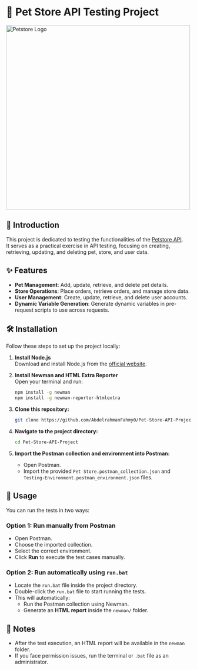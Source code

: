 # 🐾 Pet Store API Testing Project

<img src="https://encrypted-tbn0.gstatic.com/images?q=tbn:ANd9GcTWqimV0fZPeeWriH1tF1RSGkv_ro3iSmnPZQ&s" alt="Petstore Logo" width="500"/>

## 📖 Introduction

This project is dedicated to testing the functionalities of the [Petstore API](https://petstore.swagger.io/).  
It serves as a practical exercise in API testing, focusing on creating, retrieving, updating, and deleting pet, store, and user data.

## ✨ Features

- **Pet Management**: Add, update, retrieve, and delete pet details.
- **Store Operations**: Place orders, retrieve orders, and manage store data.
- **User Management**: Create, update, retrieve, and delete user accounts.
- **Dynamic Variable Generation**: Generate dynamic variables in pre-request scripts to use across requests.

## 🛠️ Installation

Follow these steps to set up the project locally:

1. **Install Node.js**  
   Download and install Node.js from the [official website](https://nodejs.org/).

2. **Install Newman and HTML Extra Reporter**  
   Open your terminal and run:
   
   ```bash
   npm install -g newman
   npm install -g newman-reporter-htmlextra
   ```
3. **Clone this repository:**

   ```bash
   git clone https://github.com/AbdelrahmanFahmy0/Pet-Store-API-Project.git
   ```
   
4. **Navigate to the project directory:**
   
   ```bash
   cd Pet-Store-API-Project
   ```

5. **Import the Postman collection and environment into Postman:**
   - Open Postman.
   - Import the provided `Pet Store.postman_collection.json` and `Testing-Environment.postman_environment.json` files.

## 🚀 Usage

You can run the tests in two ways:

### Option 1: Run manually from Postman
- Open Postman.
- Choose the imported collection.
- Select the correct environment.
- Click **Run** to execute the test cases manually.

### Option 2: Run automatically using `run.bat`
- Locate the `run.bat` file inside the project directory.
- Double-click the `run.bat` file to start running the tests.
- This will automatically:
  - Run the Postman collection using Newman.
  - Generate an **HTML report** inside the `newman/` folder.


## 📄 Notes

- After the test execution, an HTML report will be available in the `newman` folder.
- If you face permission issues, run the terminal or `.bat` file as an administrator.
